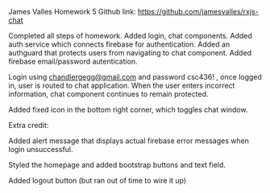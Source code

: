 James Valles 
Homework 5 
Github link: https://github.com/jamesvalles/rxjs-chat

Completed all steps of homework. Added login, chat components. Added auth service which connects firebase for authentication. Added an authguard that protects users from navigating to chat component. Added firebase email/password autentication. 

Login using chandlergegg@gmail.com and password csc436! , once logged in, user is routed to chat application. When the user enters incorrect information, chat component continues to remain protected. 

Added fixed icon in the bottom right corner, which toggles chat window. 

Extra credit:

Added alert message that displays actual firebase error messages when login unsuccessful. 

Styled the homepage and added bootstrap buttons and text field. 

Added logout button (but ran out of time to wire it up)